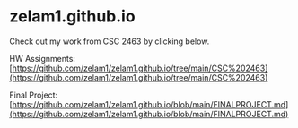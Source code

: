 # zelam1.github.io

Check out my work from CSC 2463 by clicking below.

HW Assignments:
[https://github.com/zelam1/zelam1.github.io/tree/main/CSC%202463](https://github.com/zelam1/zelam1.github.io/tree/main/CSC%202463)

Final Project:
[https://github.com/zelam1/zelam1.github.io/blob/main/FINALPROJECT.md](https://github.com/zelam1/zelam1.github.io/blob/main/FINALPROJECT.md)
